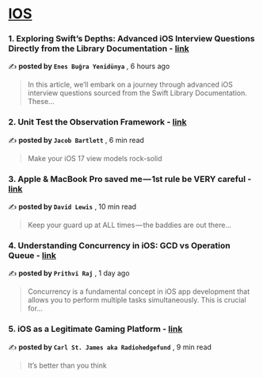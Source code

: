 
<h1><a href=https://medium.com/tag/ios/recommended target="_blank" rel="noopener noreferrer">IOS</a></h1>
<h3>1. Exploring Swift’s Depths: Advanced iOS Interview Questions Directly from the Library Documentation - <a href=https://medium.com/@nsbugra/exploring-swifts-depths-advanced-ios-interview-questions-from-the-library-documentation-011d861073a0?source=tag_recommended_feed---------0-84----------ios----------2e78d861_856e_43ce_9690_391df33acdc5------- target="_blank" rel="noopener noreferrer">link</a></h3>

✍️ **posted by `Enes Buğra Yenidünya`** <date> , 6 hours ago</date>

<blockquote>In this article, we’ll embark on a journey through advanced iOS interview questions sourced from the Swift Library Documentation. These…</blockquote>

<h3>2. Unit Test the Observation Framework - <a href=https://medium.com/better-programming/unit-test-the-observation-framework-d0f0fe240944?source=tag_recommended_feed---------1-107----------ios----------2e78d861_856e_43ce_9690_391df33acdc5------- target="_blank" rel="noopener noreferrer">link</a></h3>

✍️ **posted by `Jacob Bartlett`** <date> , 6 min read</date>

<blockquote>Make your iOS 17 view models rock-solid</blockquote>

<h3>3. Apple & MacBook Pro saved me — 1st rule be VERY careful - <a href=https://medium.com/macoclock/apple-macbook-pro-saved-me-1st-rule-be-very-careful-ebef26c5c4ed?source=tag_recommended_feed---------2-85----------ios----------2e78d861_856e_43ce_9690_391df33acdc5------- target="_blank" rel="noopener noreferrer">link</a></h3>

✍️ **posted by `David Lewis`** <date> , 10 min read</date>

<blockquote>Keep your guard up at ALL times — the baddies are out there…</blockquote>

<h3>4. Understanding Concurrency in iOS: GCD vs Operation Queue - <a href=https://medium.com/@prithvi2229/understanding-concurrency-in-ios-gcd-vs-operation-queue-f94a05c6b0f5?source=tag_recommended_feed---------3-84----------ios----------2e78d861_856e_43ce_9690_391df33acdc5------- target="_blank" rel="noopener noreferrer">link</a></h3>

✍️ **posted by `Prithvi Raj`** <date> , 1 day ago</date>

<blockquote>Concurrency is a fundamental concept in iOS app development that allows you to perform multiple tasks simultaneously. This is crucial for…</blockquote>

<h3>5. iOS as a Legitimate Gaming Platform - <a href=https://medium.com/@carlst-james/ios-as-a-legitimate-gaming-platform-45ed036d8013?source=tag_recommended_feed---------4-107----------ios----------2e78d861_856e_43ce_9690_391df33acdc5------- target="_blank" rel="noopener noreferrer">link</a></h3>

✍️ **posted by `Carl St. James aka Radiohedgefund`** <date> , 9 min read</date>

<blockquote>It’s better than you think</blockquote>

